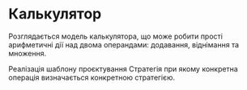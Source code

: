 # Калькулятор

Розглядається модель калькулятора, що може робити прості 
арифметичні дії над двома операндами: додавання,
віднімання та множення.

Реалізація шаблону проєктування Стратегія при якому конкретна
операція визначається конкретною стратегією.
